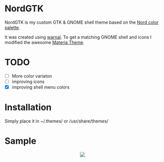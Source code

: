 # NordGTK

NordGTK is my custom GTK & GNOME shell theme based on the [Nord color palette](https://github.com/arcticicestudio/nord).

It was created using [warnai](https://github.com/reorr/warnai). 
To get a matching GNOME shell and icons I modified the awesome [Materia Theme](https://github.com/nana-4/materia-theme).

# TODO
- [ ] More color variaton
- [ ] improving icons
- [x] improving shell menu colors

# Installation 

Simply place it in ~/.themes/ or /usr/share/themes/

# Sample

<p align="center"><a href="https://github.com/arcticicestudio/nord" target="_blank"><img src="https://share.bl4ckcat.tech/NordGTK.png"/></a></p>
